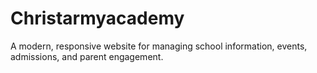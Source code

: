 # Christarmyacademy
A modern, responsive website for managing school information, events, admissions, and parent engagement.
